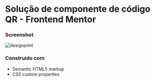  <h1>Solução de componente de código QR - Frontend Mentor</h1>

### Screenshot

![designprint](https://github.com/Marianastefany/Frontend-Mentor/assets/62782482/b7cfcd79-9516-4d71-a8c9-4ca8276f21e1)

### Construído  com
- Semantic HTML5 markup
- CSS custom properties
